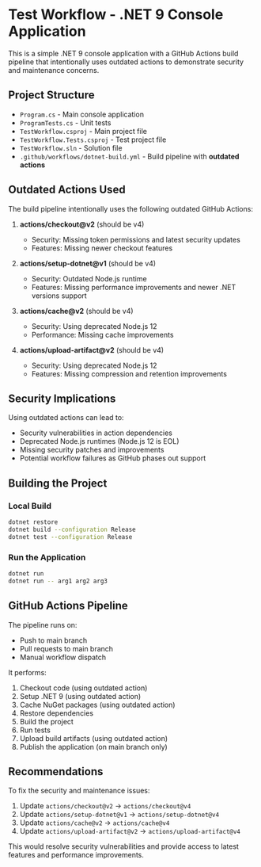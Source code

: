 # Test Workflow - .NET 9 Console Application

This is a simple .NET 9 console application with a GitHub Actions build pipeline that intentionally uses outdated actions to demonstrate security and maintenance concerns.

## Project Structure

- `Program.cs` - Main console application
- `ProgramTests.cs` - Unit tests
- `TestWorkflow.csproj` - Main project file
- `TestWorkflow.Tests.csproj` - Test project file
- `TestWorkflow.sln` - Solution file
- `.github/workflows/dotnet-build.yml` - Build pipeline with **outdated actions**

## Outdated Actions Used

The build pipeline intentionally uses the following outdated GitHub Actions:

1. **actions/checkout@v2** (should be v4)
   - Security: Missing token permissions and latest security updates
   - Features: Missing newer checkout features

2. **actions/setup-dotnet@v1** (should be v4)  
   - Security: Outdated Node.js runtime
   - Features: Missing performance improvements and newer .NET versions support

3. **actions/cache@v2** (should be v4)
   - Security: Using deprecated Node.js 12
   - Performance: Missing cache improvements

4. **actions/upload-artifact@v2** (should be v4)
   - Security: Using deprecated Node.js 12  
   - Features: Missing compression and retention improvements

## Security Implications

Using outdated actions can lead to:
- Security vulnerabilities in action dependencies
- Deprecated Node.js runtimes (Node.js 12 is EOL)
- Missing security patches and improvements
- Potential workflow failures as GitHub phases out support

## Building the Project

### Local Build
```bash
dotnet restore
dotnet build --configuration Release
dotnet test --configuration Release
```

### Run the Application
```bash
dotnet run
dotnet run -- arg1 arg2 arg3
```

## GitHub Actions Pipeline

The pipeline runs on:
- Push to main branch
- Pull requests to main branch  
- Manual workflow dispatch

It performs:
1. Checkout code (using outdated action)
2. Setup .NET 9 (using outdated action)
3. Cache NuGet packages (using outdated action)
4. Restore dependencies
5. Build the project
6. Run tests
7. Upload build artifacts (using outdated action)
8. Publish the application (on main branch only)

## Recommendations

To fix the security and maintenance issues:

1. Update `actions/checkout@v2` → `actions/checkout@v4`
2. Update `actions/setup-dotnet@v1` → `actions/setup-dotnet@v4`  
3. Update `actions/cache@v2` → `actions/cache@v4`
4. Update `actions/upload-artifact@v2` → `actions/upload-artifact@v4`

This would resolve security vulnerabilities and provide access to latest features and performance improvements.